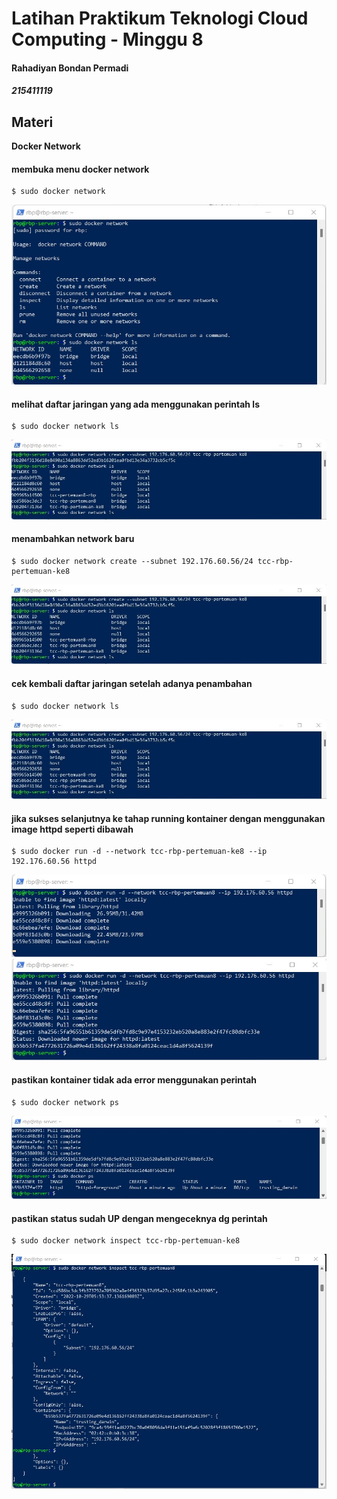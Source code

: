 # Latihan Praktikum Teknologi Cloud Computing - Minggu 8 
#### Rahadiyan Bondan Permadi
##### 215411119


## Materi

**Docker Network**

#### membuka menu docker network

    $ sudo docker network
![1.jpg](https://raw.githubusercontent.com/rbp-x/tekn-cloud-computing/main/minggu-08/Latihan/1_docker_network_ls.jpg)

#### melihat daftar jaringan yang ada menggunakan perintah ls

    $ sudo docker network ls
![2.jpg](https://raw.githubusercontent.com/rbp-x/tekn-cloud-computing/main/minggu-08/Latihan/2_create_new_network.jpg)

#### menambahkan network baru

    $ sudo docker network create --subnet 192.176.60.56/24 tcc-rbp-pertemuan-ke8
![3.jpg](https://raw.githubusercontent.com/rbp-x/tekn-cloud-computing/main/minggu-08/Latihan/2_create_new_network.jpg)

#### cek kembali daftar jaringan setelah adanya penambahan

    $ sudo docker network ls
![4.jpg](https://raw.githubusercontent.com/rbp-x/tekn-cloud-computing/main/minggu-08/Latihan/2_create_new_network.jpg)

#### jika sukses selanjutnya ke tahap running kontainer dengan menggunakan image httpd seperti dibawah

    $ sudo docker run -d --network tcc-rbp-pertemuan-ke8 --ip 192.176.60.56 httpd
![5.jp](https://raw.githubusercontent.com/rbp-x/tekn-cloud-computing/main/minggu-08/Latihan/3_running_container_dg_new_network_from_image_httpd.jpg)
![6.jppg](https://raw.githubusercontent.com/rbp-x/tekn-cloud-computing/main/minggu-08/Latihan/4_pulling_image_container_dg_new_network_httpd.jpg)

#### pastikan kontainer tidak ada error menggunakan perintah 

    $ sudo docker network ps
![7.jp](https://raw.githubusercontent.com/rbp-x/tekn-cloud-computing/main/minggu-08/Latihan/5_cek_kontainer.jpg)

#### pastikan status sudah UP dengan mengeceknya dg perintah 

    $ sudo docker network inspect tcc-rbp-pertemuan-ke8
![8.jpg](https://raw.githubusercontent.com/rbp-x/tekn-cloud-computing/main/minggu-08/Latihan/6_cek_address_kontainer.jpg)

